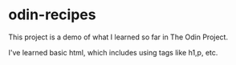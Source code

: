 # odin-recipes

This project is a demo of what I learned so far in The Odin Project. 

I've learned basic html, which includes using tags like h1,p, etc.

